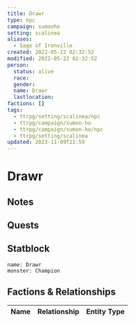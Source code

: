```yaml
---
title: Drawr
type: npc
campaign: sumonho
setting: scalinea
aliases:
  - Sage of Ironville
created: 2022-05-22 02:32:52
modified: 2022-05-22 02:32:52
person:
  status: alive
  race: 
  gender: 
  name: Drawr
  lastlocation: 
factions: []
tags:
  - ttrpg/setting/scalinea/npc
  - ttrpg/campaign/sumon-ho
  - ttrpg/campaign/sumon-ho/npc
  - ttrpg/setting/scalinea
updated: 2023-11-09T21:59
---
```


# Drawr

## Notes


## Quests


## Statblock

```statblock
name: Drawr
monster: Champion
```


## Factions & Relationships
| Name | Relationship | Entity Type |
| ---- |:------------:| ----------- |

